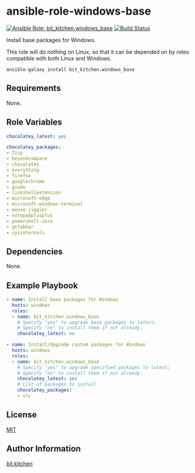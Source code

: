 ansible-role-windows-base
=========================

[![Ansible Role: bit_kitchen.windows_base](https://img.shields.io/ansible/role/49029.svg)](https://galaxy.ansible.com/bit_kitchen/windows_base)
[![Build Status](https://travis-ci.org/bit-kitchen/ansible-role-windows-base.svg?branch=master)](https://travis-ci.org/bit-kitchen/ansible-role-windows-base)

Install base packages for Windows.

This role will do nothing on Linux, so that it can be depended on by roles compatible with both Linux and Windows.

    ansible-galaxy install bit_kitchen.windows_base

Requirements
------------

None.

Role Variables
--------------

```yml
chocolatey_latest: yes

chocolatey_packages:
- 7zip
- beyondcompare
- chocolatey
- everything
- firefox
- googlechrome
- gsudo
- linkshellextension
- microsoft-edge
- microsoft-windows-terminal
- mouse-jiggler
- notepadplusplus
- powershell-core
- qttabbar
- sysinternals
```


Dependencies
------------

None.

Example Playbook
----------------

```yml
- name: Install base packages for Windows
  hosts: windows
  roles:
  - name: bit_kitchen.windows_base
    # Specify "yes" to upgrade base packages to latest;
    # Specify "no" to install them if not already.
    chocolatey_latest: no
```


```yml
- name: Install/Upgrade custom packages for Windows
  hosts: windows
  roles:
  - name: bit_kitchen.windows_base
    # Specify "yes" to upgrade specified packages to latest;
    # Specify "no" to install them if not already.
    chocolatey_latest: yes
    # List of packages to install
    chocolatey_packages:
    - vlc
```

License
-------

[MIT](LICENSE)

Author Information
------------------

[bit.kitchen](https://github.com/bit-kitchen)
